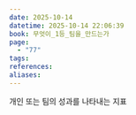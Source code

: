 ```yaml
---
date: 2025-10-14
datetime: 2025-10-14 22:06:39
book: 무엇이_1등_팀을_만드는가
page:
  - "77"
tags:
references:
aliases:
---
```

개인 또는 팀의 성과를 나타내는 지표